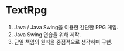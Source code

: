 # TextRpg
1. Java / Java Swing을 이용한 간단한 RPG 게임.
2. Java Swing 연습을 위해 제작.
3. 단일 책임의 원칙을 중점적으로 생각하며 구현.
